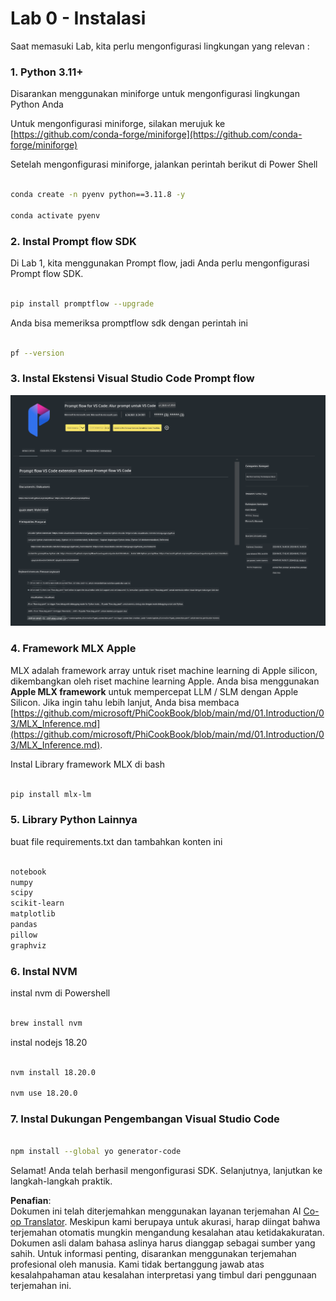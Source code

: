 <!--
CO_OP_TRANSLATOR_METADATA:
{
  "original_hash": "4b16264917d9b93169745d92b8ce8c65",
  "translation_date": "2025-05-09T19:36:26+00:00",
  "source_file": "md/02.Application/02.Code/Phi3/VSCodeExt/HOL/Apple/01.Installations.md",
  "language_code": "id"
}
-->
# **Lab 0 - Instalasi**

Saat memasuki Lab, kita perlu mengonfigurasi lingkungan yang relevan :


### **1. Python 3.11+**

Disarankan menggunakan miniforge untuk mengonfigurasi lingkungan Python Anda

Untuk mengonfigurasi miniforge, silakan merujuk ke [https://github.com/conda-forge/miniforge](https://github.com/conda-forge/miniforge)

Setelah mengonfigurasi miniforge, jalankan perintah berikut di Power Shell

```bash

conda create -n pyenv python==3.11.8 -y

conda activate pyenv

```


### **2. Instal Prompt flow SDK**

Di Lab 1, kita menggunakan Prompt flow, jadi Anda perlu mengonfigurasi Prompt flow SDK.

```bash

pip install promptflow --upgrade

```

Anda bisa memeriksa promptflow sdk dengan perintah ini


```bash

pf --version

```

### **3. Instal Ekstensi Visual Studio Code Prompt flow**

![pf](../../../../../../../../../translated_images/pf_ext.fa065f22e1ee3e67157662d8be5241f346ddd83744045e3406d92b570e8d8b36.id.png)

### **4. Framework MLX Apple**

MLX adalah framework array untuk riset machine learning di Apple silicon, dikembangkan oleh riset machine learning Apple. Anda bisa menggunakan **Apple MLX framework** untuk mempercepat LLM / SLM dengan Apple Silicon. Jika ingin tahu lebih lanjut, Anda bisa membaca [https://github.com/microsoft/PhiCookBook/blob/main/md/01.Introduction/03/MLX_Inference.md](https://github.com/microsoft/PhiCookBook/blob/main/md/01.Introduction/03/MLX_Inference.md).

Instal Library framework MLX di bash


```bash

pip install mlx-lm

```



### **5. Library Python Lainnya**


buat file requirements.txt dan tambahkan konten ini

```txt

notebook
numpy 
scipy 
scikit-learn 
matplotlib 
pandas 
pillow 
graphviz

```


### **6. Instal NVM**

instal nvm di Powershell 


```bash

brew install nvm

```

instal nodejs 18.20


```bash

nvm install 18.20.0

nvm use 18.20.0

```

### **7. Instal Dukungan Pengembangan Visual Studio Code**


```bash

npm install --global yo generator-code

```

Selamat! Anda telah berhasil mengonfigurasi SDK. Selanjutnya, lanjutkan ke langkah-langkah praktik.

**Penafian**:  
Dokumen ini telah diterjemahkan menggunakan layanan terjemahan AI [Co-op Translator](https://github.com/Azure/co-op-translator). Meskipun kami berupaya untuk akurasi, harap diingat bahwa terjemahan otomatis mungkin mengandung kesalahan atau ketidakakuratan. Dokumen asli dalam bahasa aslinya harus dianggap sebagai sumber yang sahih. Untuk informasi penting, disarankan menggunakan terjemahan profesional oleh manusia. Kami tidak bertanggung jawab atas kesalahpahaman atau kesalahan interpretasi yang timbul dari penggunaan terjemahan ini.